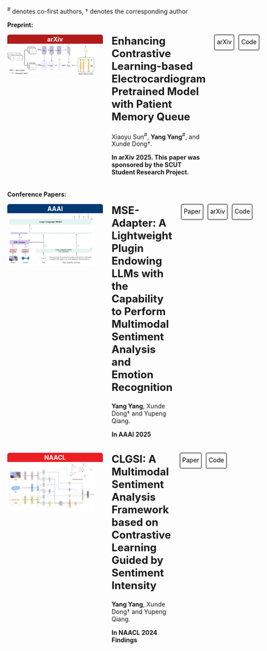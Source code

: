 <sup>#</sup> denotes co-first authors, † denotes the corresponding author

<style>
   .paper-section {
      display: flex;
      align-items: start;
      gap: 20px;
      margin-bottom: 20px;
    }

   .journal-logo {
      padding: 2px 10px;
      border-radius: 5px 5px 0 0;
      /* 添加最小宽度，可根据实际情况调整 */
      width: 200px; 
      /* 如果想固定宽度，可使用 width 属性 */
      /* width: 150px; */ 
      text-align: center; /* 让文字居中显示 */
    }

   .journal-name {
      color: white;
      font-weight: bold;
    }

   .paper-info {
      flex: 1;
    }

   .paper-title {
      margin-top: 0;
      font-size: 1.5rem;
    }

   .authors,
   .publication-info {
      margin-bottom: 0;
    }

   .action-buttons {
      display: flex;
      gap: 10px;
    }

   .button {
      padding: 2px 5px;
      /* 设置固定高度 */
      height: 30px; 
      /* 让文字垂直居中 */
      line-height: 28px; 
      text-decoration: none;
      border-radius: 3px;
      color: black; /* 设置文字为黑色 */
      border: 1px solid black; /* 添加 1 像素宽的黑色边框 */
    }

   .paper-img {
      max-width: 100%;
      width: 200px; /* 可根据需要调整宽度 */
      height: auto;
      margin-bottom: 10px;
    }

    .aaai-logo {
      background-color: #003973;
    }

   .naacl-logo {
      background-color: #ed1d24;
    }
    .arXiv-logo {
      background-color: #b31b1b;
    }

</style>

<strong><strong>Preprint:</strong></strong> 

<div class="paper-section">
    <div>
      <div class="journal-logo arXiv-logo">
        <span class="journal-name">arXiv</span>
      </div>
      <img src="contents/publication_img/PMQ.png" alt="PMQ" class="paper-img">
    </div>
    <div class="paper-info">
      <h2 class="paper-title">Enhancing Contrastive Learning-based Electrocardiogram Pretrained Model with Patient Memory Queue</h2>
      <p class="authors">
        Xiaoyu Sun<sup>#</sup>,
        <strong>Yang Yang</strong><sup>#</sup>,
        and Xunde Dong†.
         </p>
      <p class="conference-info">
        <strong>In arXiv 2025. This paper was sponsored by the SCUT Student Research Project. </strong>
      </p>
    </div>
    <div class="action-buttons">
      <a href="https://arxiv.org/pdf/2506.06310" class="button">arXiv</a>
      <a href="https://github.com/3hiuwoo/PMQ" class="button">Code</a>
    </div>
  </div>

<strong><strong>Conference Papers:</strong></strong>

<!-- 第一篇论文 -->
<div class="paper-section">
    <div>
      <div class="journal-logo aaai-logo">
        <span class="journal-name">AAAI</span>
      </div>
      <img src="contents/publication_img/MSE-Adapter.png" alt="MSE-Adapter" class="paper-img">
    </div>
    <div class="paper-info">
      <h2 class="paper-title">MSE-Adapter: A Lightweight Plugin Endowing LLMs with the Capability to Perform Multimodal Sentiment Analysis and Emotion Recognition</h2>
      <p class="authors">
        <strong>Yang Yang</strong>,
        Xunde Dong†  
        and Yupeng Qiang.
         </p>
      <p class="conference-info">
        <strong>In AAAI 2025</strong>
      </p>
    </div>
    <div class="action-buttons">
      <a href="https://ojs.aaai.org/index.php/AAAI/article/download/34755/36910" class="button">Paper</a>
      <a href="https://arxiv.org/pdf/2502.12478" class="button">arXiv</a>
      <a href="https://github.com/AZYoung233/MSE-Adapter" class="button">Code</a>
    </div>
  </div>

  <!-- 第二篇论文 -->
  <div class="paper-section">
    <div>
      <div class="journal-logo naacl-logo">
        <span class="journal-name">NAACL</span>
      </div>
      <img src="contents/publication_img/CLGSI.png" alt="CLGSI" class="paper-img">
    </div>
    <!-- 这里是绝对路径！特别傻逼 -->
    <div class="paper-info">
      <h2 class="paper-title">CLGSI: A Multimodal Sentiment Analysis Framework based on Contrastive Learning Guided by Sentiment Intensity</h2>
       <p class="authors">
        <strong>Yang Yang</strong>,
        Xunde Dong†  
        and Yupeng Qiang.
      </p>
      <p class="conference-info">
        <strong>In NAACL 2024 Findings</strong>
      </p>
    </div>
    <div class="action-buttons">
      <a href="https://aclanthology.org/2024.findings-naacl.135.pdf" class="button">Paper</a>
      <a href="https://github.com/AZYoung233/CLGSI" class="button">Code</a>
    </div>
  </div>
